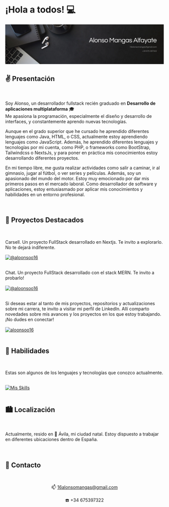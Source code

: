 # ¡Hola a todos! 💻

![Banner](Banner.png)

<h2>✌️ Presentación</h2>
<br>
<p>
    Soy Alonso, un desarrollador fullstack recién graduado en <strong>Desarrollo de aplicaciones multiplataforma</strong> 🎓<br>
    Me apasiona la programación, especialmente el diseño y desarrollo de interfaces, y constantemente aprendo nuevas tecnologías.
</p>
<p>
    Aunque en el grado superior que he cursado he aprendido diferentes lenguajes como Java, HTML, o CSS, actualmente estoy aprendiendo lenguajes como JavaScript. Además, he aprendido diferentes lenguajes y tecnologías por mi cuenta, como PHP, o frameworks como BootStrap, Tailwindcss o NextsJs, y para poner en práctica mis conocimientos estoy desarrollando diferentes proyectos.
</p>
<p>
    En mi tiempo libre, me gusta realizar actividades como salir a caminar, ir al gimnasio, jugar al fútbol, o ver series y películas. Además, soy un apasionado del mundo del motor. Estoy muy emocionado por dar mis primeros pasos en el mercado laboral. Como desarrollador de software y aplicaciones, estoy entusiasmado por aplicar mis conocimientos y habilidades en un entorno profesional.
</p>
<br>
<h2>🌟 Proyectos Destacados</h2>
<br>
<p>
Carsell. Un proyecto FullStack desarrollado en Nextjs. Te invito a explorarlo. No te dejará indiferente.
</p>
<a href="https://github.com/aloonsoo16/carsell" target="blank">
    <img align="center" src="https://img.shields.io/badge/GitHub-100000?style=for-the-badge&logo=github&logoColor=white" alt="@aloonsoo16" />
</a><br><br>
<p>
  <p>
Chat. Un proyecto FullStack desarrollado con el stack MERN. Te invito a probarlo!
</p>
<a href="https://github.com/aloonsoo16/chat" target="blank">
    <img align="center" src="https://img.shields.io/badge/GitHub-100000?style=for-the-badge&logo=github&logoColor=white" alt="@aloonsoo16" />
</a><br><br>
<p>
Si deseas estar al tanto de mis proyectos, repositorios y actualizaciones sobre mi carrera, te invito a visitar mi perfil de LinkedIn. Allí comparto novedades sobre mis avances y los proyectos en los que estoy trabajando. ¡No dudes en conectar!
</p>
<a href="" target="blank">
  <img align="center" src="https://img.shields.io/badge/LinkedIn-0077B5?style=for-the-badge&logo=linkedin&logoColor=white" alt="aloonsoo16"/>
</a><br>
<br>

<h2>🔮 Habilidades</h2>
<br>
<p>
    Estas son algunos de los lenguajes y tecnologías que conozco actualmente.
</p><br>
<a href="https://skillicons.dev">
    <img src="https://skillicons.dev/icons?i=js,html,css,php,java,nextjs,react,nodejs,tailwindcss,bootstrap,postgresql,mongodb,github,wordpress,figma" alt="Mis Skills" />
</a>
<br><br>

<h2>🏙️ Localización</h2>
<br>
<p>
    Actualmente, resido en 📌 Ávila, mi ciudad natal. Estoy dispuesto a trabajar en diferentes ubicaciones dentro de España.
</p>
<br>

<h2>📧 Contacto</h2>
<br>
<p style="text-align: center;">
   📫 <a href="mailto:16alonsomangas@gmail.com">16alonsomangas@gmail.com</a><br><br>
    ☎️ +34 675397322 <br><br>
</p>
